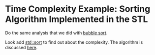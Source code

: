 # Time Complexity Example: Sorting Algorithm Implemented in the STL

Do the same analysis that we did with [bubble sort](../bubble_sort/).

Look add [std::sort](https://en.cppreference.com/w/cpp/algorithm/sort) to find out about the
complexity. The algorithm is discussed [here](https://medium.com/@lucianoalmeida1/exploring-some-standard-libraries-sorting-functions-dd633f838182).